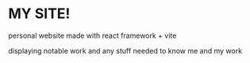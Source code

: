 # MY SITE!

personal website made with react framework + vite 

displaying notable work and any stuff needed to know me and my work


